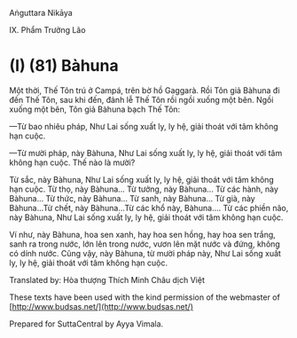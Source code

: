  

Aṅguttara Nikāya

IX. Phẩm Trưởng Lão

# (I) (81) Bàhuna

Một thời, Thế Tôn trú ở Campá, trên bờ hồ Gaggarà. Rồi Tôn giả Bàhuna đi đến Thế Tôn, sau khi đến, đảnh lễ Thế Tôn rồi ngồi xuống một bên. Ngồi xuống một bên, Tôn giả Bàhuna bạch Thế Tôn:

—Từ bao nhiêu pháp, Như Lai sống xuất ly, ly hệ, giải thoát với tâm không hạn cuộc.

—Từ mười pháp, này Bàhuna, Như Lai sống xuất ly, ly hệ, giải thoát với tâm không hạn cuộc. Thế nào là mười?

Từ sắc, này Bàhuna, Như Lai sống xuất ly, ly hệ, giải thoát với tâm không hạn cuộc. Từ thọ, này Bàhuna... Từ tưởng, này Bàhuna... Từ các hành, này Bàhuna... Từ thức, này Bàhuna... Từ sanh, này Bàhuna... Từ già, này Bàhuna...Từ chết, này Bàhuna...Từ các khổ này, Bàhuna.... Từ các phiền não, này Bàhuna, Như Lai sống xuất ly, ly hệ, giải thoát với tâm không hạn cuộc.

Ví như, này Bàhuna, hoa sen xanh, hay hoa sen hồng, hay hoa sen trắng, sanh ra trong nước, lớn lên trong nước, vươn lên mặt nước và đứng, không có dính nước. Cũng vậy, này Bàhuna, từ mười pháp này, Như Lai sống xuất ly, ly hệ, giải thoát với tâm không hạn cuộc.

Translated by: Hòa thượng Thích Minh Châu dịch Việt

These texts have been used with the kind permission of the webmaster of [http://www.budsas.net/](http://www.budsas.net/)

Prepared for SuttaCentral by Ayya Vimala.